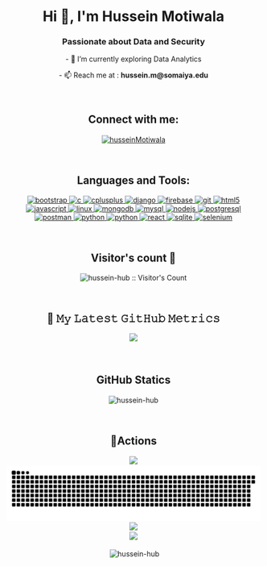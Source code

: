 <h1 align="center">Hi 👋, I'm Hussein Motiwala</h1>
<h3 align="center">Passionate about Data and Security</h3>

<p align="center"> 
  - 🔭 I’m currently exploring Data Analytics
</p>
  
<p align="center"> 
- 📫 Reach me at : <b>hussein.m@somaiya.edu</b>
</p>

<br>

<h2 align="center">Connect with me:</h2>
<p align="center">
<a href="https://www.linkedin.com/in/hussein-motiwala-b760a3192/" target="blank"><img align="center" src="https://raw.githubusercontent.com/rahuldkjain/github-profile-readme-generator/master/src/images/icons/Social/linked-in-alt.svg" alt="husseinMotiwala" height="30" width="40" /></a>
</p>

<br>

<h2 align="center">Languages and Tools:</h2>
<p align="center">  
	<a href="https://getbootstrap.com" target="_blank"> 
		<img src="https://raw.githubusercontent.com/rahuldkjain/github-profile-readme-generator/e6d2cdb5a7df133c725fad507febecfb8f8a9073/src/images/icons/FrontendDevelopment/bootstrap.svg" alt="bootstrap" width="40" height="40"/> 
	</a> 
	<a href="https://www.cprogramming.com/" target="_blank"> 
		<img src="https://raw.githubusercontent.com/rahuldkjain/github-profile-readme-generator/e6d2cdb5a7df133c725fad507febecfb8f8a9073/src/images/icons/ProgrammingLanguages/c.svg" alt="c" width="40" height="40"/> 
	</a> 
	<a href="https://www.w3schools.com/cpp/" target="_blank"> 
		<img src="https://raw.githubusercontent.com/rahuldkjain/github-profile-readme-generator/e6d2cdb5a7df133c725fad507febecfb8f8a9073/src/images/icons/ProgrammingLanguages/cpp.svg" alt="cplusplus" width="40" height="40"/> 
	</a> 
	<a href="https://www.djangoproject.com/" target="_blank"> 
		<img src="https://raw.githubusercontent.com/rahuldkjain/github-profile-readme-generator/e6d2cdb5a7df133c725fad507febecfb8f8a9073/src/images/icons/Framework/django.svg" alt="django" width="40" height="40"/> 
	</a> 
	<a href="https://firebase.google.com/" target="_blank"> 
		<img src="https://raw.githubusercontent.com/rahuldkjain/github-profile-readme-generator/e6d2cdb5a7df133c725fad507febecfb8f8a9073/src/images/icons/BaaS/firebase.svg" alt="firebase" width="40" height="40"/> 
	</a> 
	<a href="https://git-scm.com/" target="_blank"> 
		<img src="https://raw.githubusercontent.com/rahuldkjain/github-profile-readme-generator/e6d2cdb5a7df133c725fad507febecfb8f8a9073/src/images/icons/Other/git.svg" alt="git" width="40" height="40"/> 
	</a>
	<a href="https://www.w3.org/html/" target="_blank"> 
		<img src="https://raw.githubusercontent.com/rahuldkjain/github-profile-readme-generator/e6d2cdb5a7df133c725fad507febecfb8f8a9073/src/images/icons/FrontendDevelopment/html.svg" alt="html5" width="40" height="40"/> 
	</a> 
	<a href="https://developer.mozilla.org/en-US/docs/Web/JavaScript" target="_blank"> 
		<img src="https://raw.githubusercontent.com/rahuldkjain/github-profile-readme-generator/e6d2cdb5a7df133c725fad507febecfb8f8a9073/src/images/icons/ProgrammingLanguages/javascript.svg" alt="javascript" width="40" height="40"/> 
	</a>
	<a href="https://www.linux.org/" target="_blank"> 
		<img src="https://raw.githubusercontent.com/rahuldkjain/github-profile-readme-generator/e6d2cdb5a7df133c725fad507febecfb8f8a9073/src/images/icons/Other/linux.svg" alt="linux" width="40" height="40"/>
	</a> 
	<a href="https://www.mongodb.com/" target="_blank"> 
		<img src="https://raw.githubusercontent.com/rahuldkjain/github-profile-readme-generator/e6d2cdb5a7df133c725fad507febecfb8f8a9073/src/images/icons/Database/mongodb.svg" alt="mongodb" width="40" height="40"/> 
	</a>
	<a href="https://www.mysql.com/" target="_blank">
		<img src="https://raw.githubusercontent.com/rahuldkjain/github-profile-readme-generator/e6d2cdb5a7df133c725fad507febecfb8f8a9073/src/images/icons/Database/mysql.svg" alt="mysql" width="40" height="40"/> 
	</a> 
	<a href="https://nodejs.org" target="_blank"> 
		<img src="https://raw.githubusercontent.com/rahuldkjain/github-profile-readme-generator/e6d2cdb5a7df133c725fad507febecfb8f8a9073/src/images/icons/BackendDevelopment/nodejs.svg" alt="nodejs" width="40" height="40"/>
	</a> 
	<a href="https://www.postgresql.org" target="_blank"> 
		<img src="https://raw.githubusercontent.com/rahuldkjain/github-profile-readme-generator/e6d2cdb5a7df133c725fad507febecfb8f8a9073/src/images/icons/Database/postgresql.svg" alt="postgresql" width="40" height="40"/> 
	</a> 
	<a href="https://postman.com" target="_blank"> 
		<img src="https://raw.githubusercontent.com/rahuldkjain/github-profile-readme-generator/e6d2cdb5a7df133c725fad507febecfb8f8a9073/src/images/icons/Software/postman.svg" alt="postman" width="40" height="40"/> 
	</a>
	<a href="https://www.python.org" target="_blank"> 
		<img src="https://raw.githubusercontent.com/rahuldkjain/github-profile-readme-generator/e6d2cdb5a7df133c725fad507febecfb8f8a9073/src/images/icons/ProgrammingLanguages/python.svg" alt="python" width="40" height="40"/>
	</a>
	<a href="https://www.python.org" target="_blank"> 
		<img src="https://raw.githubusercontent.com/rahuldkjain/github-profile-readme-generator/master/src/images/icons/ProgrammingLanguages/java.svg" alt="python" width="40" height="40"/> 
	</a>
	<a href="https://reactjs.org/" target="_blank">
		<img src="https://raw.githubusercontent.com/rahuldkjain/github-profile-readme-generator/e6d2cdb5a7df133c725fad507febecfb8f8a9073/src/images/icons/FrontendDevelopment/reactjs.svg" alt="react" width="40" height="40"/>
	</a> 
	<a href="https://www.sqlite.org/" target="_blank"> 
		<img src="https://raw.githubusercontent.com/rahuldkjain/github-profile-readme-generator/e6d2cdb5a7df133c725fad507febecfb8f8a9073/src/images/icons/Database/sqlite.svg" alt="sqlite" width="40" height="40"/> 
	</a> 
	<a href="https://www.selenium.org/" target="_blank"> 
		<img src="https://raw.githubusercontent.com/rahuldkjain/github-profile-readme-generator/master/src/images/icons/Testing/selenium.svg" alt="selenium" width="40" height="40"/> 
	</a> 
</p>

<br>

<h2 align="center"> Visitor's count 👀</h2>

<p align="center"><img src="https://profile-counter.glitch.me/{hussein-hub}/count.svg" alt="hussein-hub :: Visitor's Count" /></p>

<br>

<h2 align="center"> 🔔 𝙼𝚢 𝙻𝚊𝚝𝚎𝚜𝚝 𝙶𝚒𝚝𝙷𝚞𝚋 𝙼𝚎𝚝𝚛𝚒𝚌𝚜 </h2>
<p align="center"> 
  <img src="https://metrics.lecoq.io/hussein-hub?template=classic&base.header=0&gists=1&lines=1" />
</p>

<br>

<h2 align="center">GitHub Statics</h2>
<div align="center">
<p><img align="center" src="https://github-readme-stats.vercel.app/api/top-langs?username=hussein-hub&show_icons=true&theme=monokai&layout=compact" alt="hussein-hub" /></p>
</div>
<br>

<h2 align="center"> 🔭Actions </h2>

<div align="center">
    <img height="200px" src="https://github-readme-streak-stats.herokuapp.com/?user=hussein-hub"/>
</div>
<div align="center">
	<img src="https://github.com/hussein-hub/hussein-hub/blob/main/github-user-contribution.svg" />
</div>

<div align="center">
    <img height="300px" src="https://activity-graph.herokuapp.com/graph?username=hussein-hub&theme=github"/>
</div>

<div align="center">
    <img height="300px" src="https://metrics.lecoq.io/hussein-hub?template=classic"/>
</div>


<p align="center">&nbsp;<img align="center" src="https://github-readme-stats.vercel.app/api?username=hussein-hub&show_icons=true&locale=en" alt="hussein-hub" /></p>



<!--
**hussein-hub/hussein-hub** is a ✨ _special_ ✨ repository because its `README.md` (this file) appears on your GitHub profile.

Here are some ideas to get you started:

- 🔭 I’m currently working on ...
- 🌱 I’m currently learning ...
- 👯 I’m looking to collaborate on ...
- 🤔 I’m looking for help with ...
- 💬 Ask me about ...
- 📫 How to reach me: ...
- 😄 Pronouns: ...
- ⚡ Fun fact: ...
-->
